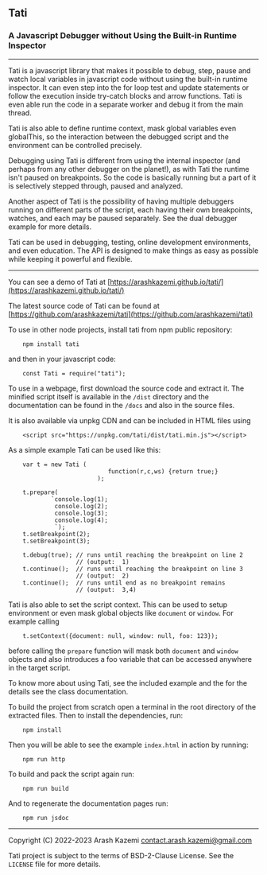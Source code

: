 
## Tati
### A Javascript Debugger without Using the Built-in Runtime Inspector

---

Tati is a javascript library that makes it possible to debug, step,
pause and watch local variables in javascript code without using the built-in
runtime inspector. It can even step into the for loop test and update statements 
or follow the execution inside try-catch blocks and arrow functions. Tati
is even able run the code in a separate worker and debug it from the main
thread.

Tati is also able to define runtime context, mask global variables even
globalThis, so the interaction between the debugged script and the environment 
can be controlled precisely. 

Debugging using Tati is different from using the internal inspector (and 
perhaps from any other debugger on the planet!), as with Tati the runtime isn't 
paused on breakpoints. So the code is basically running but a part of it is 
selectively stepped through, paused and analyzed.

Another aspect of Tati is the possibility of having multiple debuggers
running on different parts of the script, each having their own breakpoints,
watches, and each may be paused separately. See the dual debugger example for
more details.

Tati can be used in debugging, testing, online development environments,
and even education. The API is designed to make things as easy as possible 
while keeping it powerful and flexible.

---

You can see a demo of Tati at
[https://arashkazemi.github.io/tati/](https://arashkazemi.github.io/tati/)

The latest source code of Tati can be found at
[https://github.com/arashkazemi/tati](https://github.com/arashkazemi/tati)

To use in other node projects, install tati from npm public repository:

        npm install tati  

and then in your javascript code:

        const Tati = require("tati");

To use in a webpage, first download the source code and extract it. The minified 
script itself is available in the `/dist` directory and the documentation 
can be found in the `/docs` and also in the source files. 

It is also available via unpkg CDN and can be included in HTML files using

        <script src="https://unpkg.com/tati/dist/tati.min.js"></script>
        
As a simple example Tati can be used like this:

        var t = new Tati (
                                function(r,c,ws) {return true;}
                             );

        t.prepare(
                `console.log(1);
                 console.log(2);
                 console.log(3);
                 console.log(4);
                 `);
        t.setBreakpoint(2);
        t.setBreakpoint(3);

        t.debug(true); // runs until reaching the breakpoint on line 2 
                       // (output:  1) 
        t.continue();  // runs until reaching the breakpoint on line 3 
                       // (output:  2) 
        t.continue();  // runs until end as no breakpoint remains
                       // (output:  3,4)

Tati is also able to set the script context. This can be used to setup
environment or even mask global objects like `document` or `window`. For example
calling

        t.setContext({document: null, window: null, foo: 123});

before calling the `prepare` function will mask both `document` and `window`
objects and also introduces a foo variable that can be accessed anywhere in
the target script.

To know more about using Tati, see the included example and the for the details
see the class documentation.

To build the project from scratch open a terminal in the root directory
of the extracted files. Then to install the dependencies, run:

        npm install

Then you will be able to see the example `index.html` in action by 
running:

        npm run http

To build and pack the script again run:

        npm run build

And to regenerate the documentation pages run:

        npm run jsdoc

---

Copyright (C) 2022-2023 Arash Kazemi <contact.arash.kazemi@gmail.com>

Tati project is subject to the terms of BSD-2-Clause License. See the `LICENSE` file for more details.
